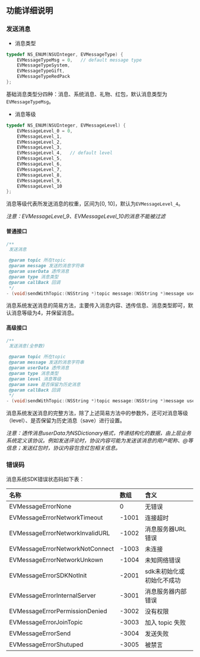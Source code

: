 ## 功能详细说明
### 发送消息
* 消息类型

```objective-c
typedef NS_ENUM(NSUInteger, EVMessageType) {
    EVMessageTypeMsg = 0,   // default message type
    EVMessageTypeSystem,
    EVMessageTypeGift,
    EVMessageTypeRedPack
};
```

基础消息类型分四种：消息、系统消息、礼物、红包，默认消息类型为`EVMessageTypeMsg`。

* 消息等级

```objective-c
typedef NS_ENUM(NSUInteger, EVMessageLevel) {
    EVMessageLevel_0 = 0,
    EVMessageLevel_1,
    EVMessageLevel_2,
    EVMessageLevel_3,
    EVMessageLevel_4,   // default level
    EVMessageLevel_5,
    EVMessageLevel_6,
    EVMessageLevel_7,
    EVMessageLevel_8,
    EVMessageLevel_9,
    EVMessageLevel_10
};
```

消息等级代表所发送消息的权重，区间为[0, 10]，默认为`EVMessageLevel_4`。

*注意：EVMessageLevel_9、EVMessageLevel_10的消息不能被过滤*

#### 普通接口

```objective-c
/**
 发送消息

 @param topic 所在topic
 @param message 发送的消息字符串
 @param userData 透传消息
 @param type 消息类型
 @param callBack 回调
 */
- (void)sendWithTopic:(NSString *)topic message:(NSString *)message userData:(NSDictionary *)userData type:(EVMessageType)type result:(EVMessageCallBack)callBack;
```
消息系统发送消息的简易方法，主要传入消息内容、透传信息、消息类型即可，默认消息等级为4，并保留消息。

#### 高级接口

```objective-c
/**
 发送消息(全参数)

 @param topic 所在topic
 @param message 发送的消息字符串
 @param userData 透传消息
 @param type 消息类型
 @param level 消息等级
 @param save 是否保留为历史消息
 @param callBack 回调
 */
- (void)sendWithTopic:(NSString *)topic message:(NSString *)message userData:(NSDictionary *)userData type:(EVMessageType)type level:(EVMessageLevel)level save:(BOOL)save result:(EVMessageCallBack)callBack;
```
消息系统发送消息的完整方法，除了上述简易方法中的参数外，还可对消息等级（level）、是否保留为历史消息（save）进行设置。

*注意：透传消息userData为NSDictionary格式，传递结构化的数据，由上层业务系统定义该协议。例如发送评论时，协议内容可能为发送该消息的用户昵称、@等信息；发送红包时，协议内容包含红包相关信息。*

### 错误码
消息系统SDK错误状态码如下表：

| 名称 | 数组 | 含义 |
|:--|:--|:--|
| EVMessageErrorNone | 0 | 无错误 |
| EVMessageErrorNetworkTimeout | -1001 | 连接超时 |
| EVMessageErrorNetworkInvalidURL | -1002 | 消息服务器URL错误 |
| EVMessageErrorNetworkNotConnect | -1003 | 未连接 |
| EVMessageErrorNetworkUnkown | -1004 | 未知网络错误 |
| EVMessageErrorSDKNotInit | -2001 | sdk未初始化或初始化不成功 |
| EVMessageErrorInternalServer | -3001 | 消息服务器内部错误 |
| EVMessageErrorPermissionDenied | -3002 | 没有权限 | 
| EVMessageErrorJoinTopic | -3003 | 加入 topic 失败 |
| EVMessageErrorSend | -3004 | 发送失败 |
| EVMessageErrorShutuped | -3005 | 被禁言 |


